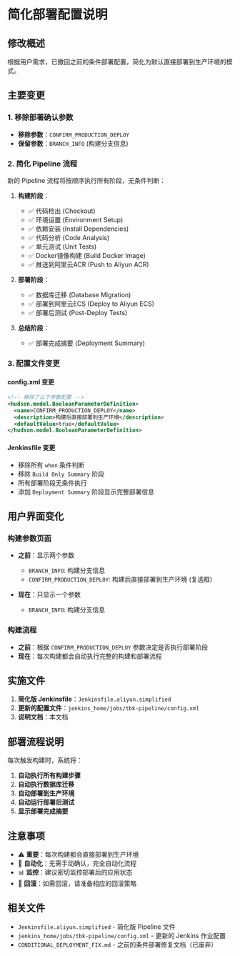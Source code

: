 # 简化部署配置说明

## 修改概述

根据用户需求，已撤回之前的条件部署配置，简化为默认直接部署到生产环境的模式。

## 主要变更

### 1. 移除部署确认参数

- **移除参数**：`CONFIRM_PRODUCTION_DEPLOY`
- **保留参数**：`BRANCH_INFO` (构建分支信息)

### 2. 简化 Pipeline 流程

新的 Pipeline 流程将按顺序执行所有阶段，无条件判断：

1. **构建阶段**：
   - ✅ 代码检出 (Checkout)
   - ✅ 环境设置 (Environment Setup)
   - ✅ 依赖安装 (Install Dependencies)
   - ✅ 代码分析 (Code Analysis)
   - ✅ 单元测试 (Unit Tests)
   - ✅ Docker镜像构建 (Build Docker Image)
   - ✅ 推送到阿里云ACR (Push to Aliyun ACR)

2. **部署阶段**：
   - ✅ 数据库迁移 (Database Migration)
   - ✅ 部署到阿里云ECS (Deploy to Aliyun ECS)
   - ✅ 部署后测试 (Post-Deploy Tests)

3. **总结阶段**：
   - ✅ 部署完成摘要 (Deployment Summary)

### 3. 配置文件变更

#### config.xml 变更
```xml
<!-- 移除了以下参数配置 -->
<hudson.model.BooleanParameterDefinition>
  <name>CONFIRM_PRODUCTION_DEPLOY</name>
  <description>构建后直接部署到生产环境</description>
  <defaultValue>true</defaultValue>
</hudson.model.BooleanParameterDefinition>
```

#### Jenkinsfile 变更
- 移除所有 `when` 条件判断
- 移除 `Build Only Summary` 阶段
- 所有部署阶段无条件执行
- 添加 `Deployment Summary` 阶段显示完整部署信息

## 用户界面变化

### 构建参数页面
- **之前**：显示两个参数
  - `BRANCH_INFO`: 构建分支信息
  - `CONFIRM_PRODUCTION_DEPLOY`: 构建后直接部署到生产环境 (复选框)

- **现在**：只显示一个参数
  - `BRANCH_INFO`: 构建分支信息

### 构建流程
- **之前**：根据 `CONFIRM_PRODUCTION_DEPLOY` 参数决定是否执行部署阶段
- **现在**：每次构建都会自动执行完整的构建和部署流程

## 实施文件

1. **简化版 Jenkinsfile**：`Jenkinsfile.aliyun.simplified`
2. **更新的配置文件**：`jenkins_home/jobs/tbk-pipeline/config.xml`
3. **说明文档**：本文档

## 部署流程说明

每次触发构建时，系统将：

1. **自动执行所有构建步骤**
2. **自动执行数据库迁移**
3. **自动部署到生产环境**
4. **自动运行部署后测试**
5. **显示部署完成摘要**

## 注意事项

- ⚠️ **重要**：每次构建都会直接部署到生产环境
- 🔄 **自动化**：无需手动确认，完全自动化流程
- 📊 **监控**：建议密切监控部署后的应用状态
- 🚨 **回滚**：如需回滚，请准备相应的回滚策略

## 相关文件

- `Jenkinsfile.aliyun.simplified` - 简化版 Pipeline 文件
- `jenkins_home/jobs/tbk-pipeline/config.xml` - 更新的 Jenkins 作业配置
- `CONDITIONAL_DEPLOYMENT_FIX.md` - 之前的条件部署修复文档（已废弃）